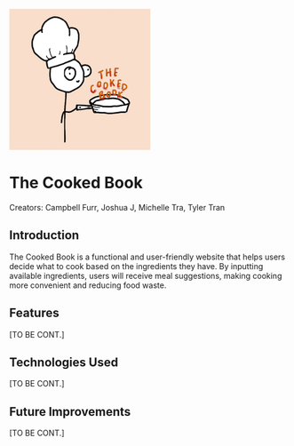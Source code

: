 ![Cooked Master](COOKED.png)


# **The Cooked Book**
Creators: Campbell Furr, Joshua J, Michelle Tra, Tyler Tran
## Introduction
The Cooked Book is a functional and user-friendly website that helps users decide what to cook based on the ingredients they have. By inputting available ingredients, users will receive meal suggestions, making cooking more convenient and reducing food waste.  
## Features
[TO BE CONT.]
## Technologies Used
[TO BE CONT.]
## Future Improvements
[TO BE CONT.]
